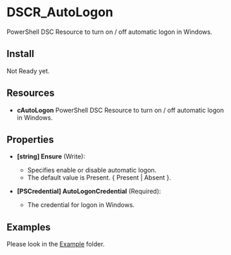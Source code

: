 DSCR_AutoLogon
====

PowerShell DSC Resource to turn on / off automatic logon in Windows.

## Install
Not Ready yet.

## Resources
* **cAutoLogon**
PowerShell DSC Resource to turn on / off automatic logon in Windows.

## Properties

+ **[string] Ensure** (Write):
    + Specifies enable or disable automatic logon.
    + The default value is Present. { Present | Absent }.

+ **[PSCredential] AutoLogonCredential** (Required):
    + The credential for logon in Windows.

## Examples
Please look in the [Example](https://github.com/mkht/DSCR_AutoLogon/tree/master/Example) folder.
